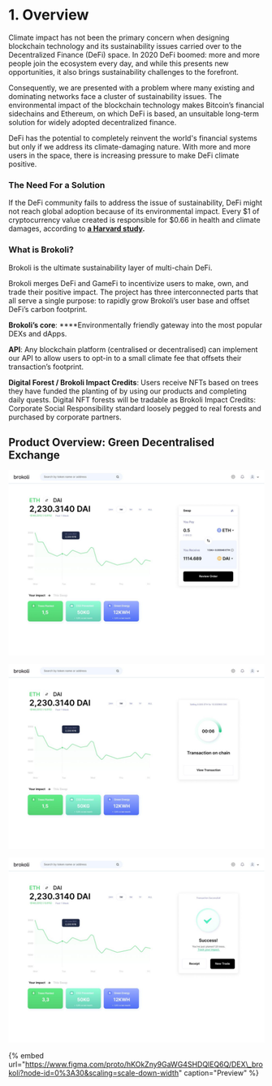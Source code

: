 # 1. Overview

Climate impact has not been the primary concern when designing blockchain technology and its sustainability issues carried over to the Decentralized Finance \(DeFi\) space. In 2020 DeFi boomed: more and more people join the ecosystem every day, and while this presents new opportunities, it also brings sustainability challenges to the forefront.

Consequently, we are presented with a problem where many existing and dominating networks face a cluster of sustainability issues. The environmental impact of the blockchain technology makes Bitcoin’s financial sidechains and Ethereum, on which DeFi is based, an unsuitable long-term solution for widely adopted decentralized finance. 

DeFi has the potential to completely reinvent the world's financial systems but only if we address its climate-damaging nature. With more and more users in the space, there is increasing pressure to make DeFi climate positive.

### **The Need For a Solution**

If the DeFi community fails to address the issue of sustainability, DeFi might not reach global adoption because of its environmental impact. Every $1 of cryptocurrency value created is responsible for $0.66 in health and climate damages, according to [**a Harvard study**](https://dash.harvard.edu/bitstream/handle/1/37365412/MARTYNOV-DOCUMENT-2020.pdf?sequence=1)**.**

### **What is Brokoli?**

Brokoli is the ultimate sustainability layer of multi-chain DeFi.  
  
Brokoli merges DeFi and GameFi to incentivize users to make, own, and trade their positive impact. The project has three interconnected parts that all serve a single purpose: to rapidly grow Brokoli’s user base and offset DeFi’s carbon footprint.

**Brokoli’s core**: ****Environmentally friendly gateway into the most popular DEXs and dApps.

**API**: Any blockchain platform \(centralised or decentralised\) can implement our API to allow users to opt-in to a small climate fee that offsets their transaction’s footprint.

**Digital Forest / Brokoli Impact Credits**: Users receive NFTs based on trees they have funded the planting of by using our products and completing daily quests. Digital NFT forests will be tradable as Brokoli Impact Credits: Corporate Social Responsibility standard loosely pegged to real forests and purchased by corporate partners.

## Product Overview: Green Decentralised Exchange

![DEX Trading Screen](.gitbook/assets/photo_2021-07-30-13.14.47.jpeg)

![Transaction Pending](.gitbook/assets/photo_2021-07-30-13.16.37.jpeg)

![Transaction Completed](.gitbook/assets/photo_2021-07-30-13.17.12.jpeg)

{% embed url="https://www.figma.com/proto/hKOkZny9GaWG4SHDQlEQ6Q/DEX\_brokoli?node-id=0%3A30&scaling=scale-down-width" caption="Preview" %}

